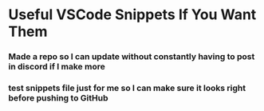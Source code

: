 #       Useful VSCode Snippets If You Want Them

###     Made a repo so I can update without constantly having to post in discord if I make more

###     test snippets file just for me so I can make sure it looks right before pushing to GitHub